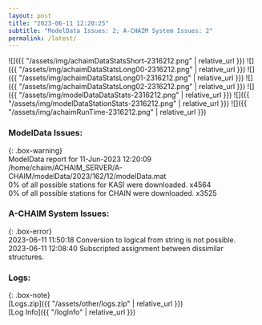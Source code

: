 ```yaml
---
layout: post
title: "2023-06-11 12:20:25"
subtitle: "ModelData Issues: 2; A-CHAIM System Issues: 2"
permalink: /latest/
---
```


![]({{ "/assets/img/achaimDataStatsShort-2316212.png" | relative_url }})
![]({{ "/assets/img/achaimDataStatsLong00-2316212.png" | relative_url }})
![]({{ "/assets/img/achaimDataStatsLong01-2316212.png" | relative_url }})
![]({{ "/assets/img/achaimDataStatsLong02-2316212.png" | relative_url }})
![]({{ "/assets/img/modelDataDataStats-2316212.png" | relative_url }})
![]({{ "/assets/img/modelDataStationStats-2316212.png" | relative_url }})
![]({{ "/assets/img/achaimRunTime-2316212.png" | relative_url }})


### ModelData Issues:  
  
{: .box-warning}  
 ModelData report for 11-Jun-2023 12:20:09   
 /home/chaim/ACHAIM_SERVER/A-CHAIM/modelData/2023/162/12/modelData.mat   
 0% of all possible stations for KASI were downloaded. x4564   
 0% of all possible stations for CHAIN were downloaded. x3525   
  
### A-CHAIM System Issues:  
  
{: .box-error}  
2023-06-11 11:50:18 Conversion to logical from string is not possible.  
2023-06-11 12:08:40 Subscripted assignment between dissimilar structures.  

### Logs:  
  
{: .box-note}  
[Logs.zip]({{ "/assets/other/logs.zip" | relative_url }})  
[Log Info]({{ "/logInfo" | relative_url }})  
